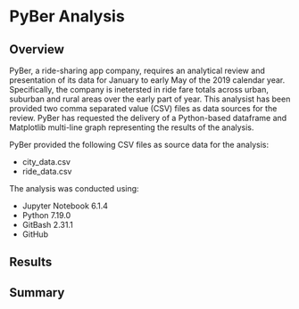 # PyBer Analysis

## Overview
PyBer, a ride-sharing app company, requires an analytical review and presentation of its data for January to early May of the 2019 calendar year. Specifically, the company is inetersted in ride fare totals across urban, suburban and rural areas over the early part of year. This analysist has been provided two comma separated value (CSV) files as data sources for the review. PyBer has requested the delivery of a Python-based dataframe and Matplotlib multi-line graph representing the results of the analysis.

PyBer provided the following CSV files as source data for the analysis:

* city_data.csv
* ride_data.csv

The analysis was conducted using:

* Jupyter Notebook 6.1.4
* Python 7.19.0
* GitBash 2.31.1
* GitHub

## Results

## Summary
